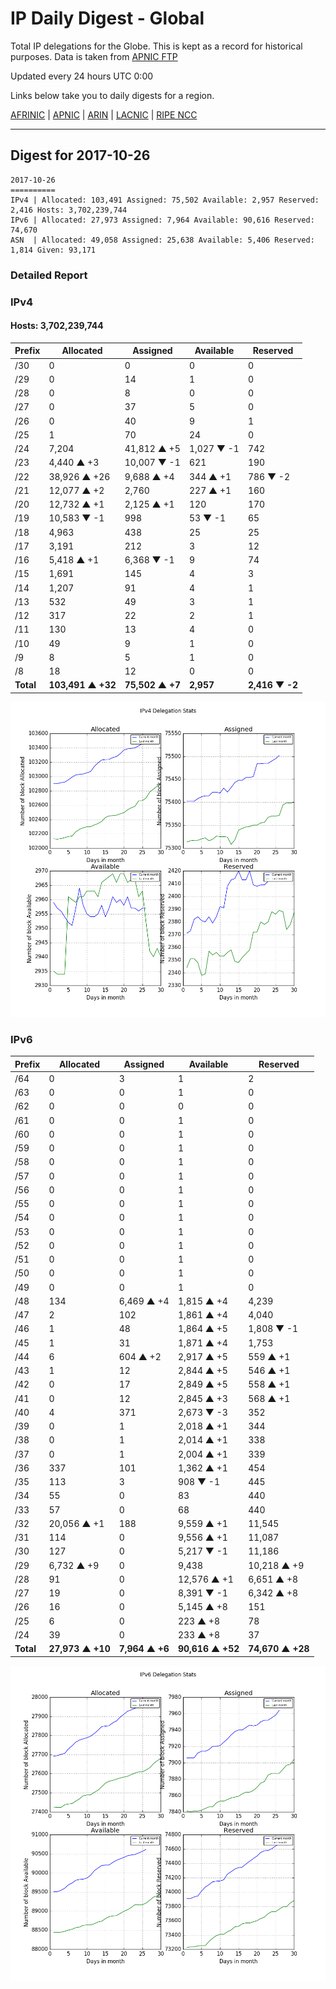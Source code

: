 # IP Daily Digest - Global

Total IP delegations for the Globe. This is kept as a record for historical purposes. Data is taken from [APNIC FTP](https://ftp.apnic.net/)

Updated every 24 hours UTC 0:00

Links below take you to daily digests for a region.

[AFRINIC](./archives/AFRINIC/) | [APNIC](./archives/APNIC/) | [ARIN](./archives/ARIN/) | [LACNIC](./archives/LACNIC/) | [RIPE NCC](./archives/RIPE_NCC/)

---

## Digest for 2017-10-26
```
2017-10-26
==========
IPv4 | Allocated: 103,491 Assigned: 75,502 Available: 2,957 Reserved: 2,416 Hosts: 3,702,239,744
IPv6 | Allocated: 27,973 Assigned: 7,964 Available: 90,616 Reserved: 74,670
ASN  | Allocated: 49,058 Assigned: 25,638 Available: 5,406 Reserved: 1,814 Given: 93,171
```

### Detailed Report

### IPv4

#### Hosts: **3,702,239,744**

| Prefix | Allocated | Assigned | Available | Reserved |
| ----- | ----- | ----- | ----- | ----- |
| /30 | 0 | 0 | 0 | 0 |
| /29 | 0 | 14 | 1 | 0 |
| /28 | 0 | 8 | 0 | 0 |
| /27 | 0 | 37 | 5 | 0 |
| /26 | 0 | 40 | 9 | 1 |
| /25 | 1 | 70 | 24 | 0 |
| /24 | 7,204 | 41,812 ▲ +5 | 1,027 ▼ -1 | 742 |
| /23 | 4,440 ▲ +3 | 10,007 ▼ -1 | 621 | 190 |
| /22 | 38,926 ▲ +26 | 9,688 ▲ +4 | 344 ▲ +1 | 786 ▼ -2 |
| /21 | 12,077 ▲ +2 | 2,760 | 227 ▲ +1 | 160 |
| /20 | 12,732 ▲ +1 | 2,125 ▲ +1 | 120 | 170 |
| /19 | 10,583 ▼ -1 | 998 | 53 ▼ -1 | 65 |
| /18 | 4,963 | 438 | 25 | 25 |
| /17 | 3,191 | 212 | 3 | 12 |
| /16 | 5,418 ▲ +1 | 6,368 ▼ -1 | 9 | 74 |
| /15 | 1,691 | 145 | 4 | 3 |
| /14 | 1,207 | 91 | 4 | 1 |
| /13 | 532 | 49 | 3 | 1 |
| /12 | 317 | 22 | 2 | 1 |
| /11 | 130 | 13 | 4 | 0 |
| /10 | 49 | 9 | 1 | 0 |
| /9 | 8 | 5 | 1 | 0 |
| /8 | 18 | 12 | 0 | 0 |
| **Total** | **103,491 ▲ +32** | **75,502 ▲ +7** | **2,957** | **2,416 ▼ -2** |

![ipv4-stats](ipv4-figure.png)

### IPv6

| Prefix | Allocated | Assigned | Available | Reserved |
| ----- | ----- | ----- | ----- | ----- |
| /64 | 0 | 3 | 1 | 2 |
| /63 | 0 | 0 | 1 | 0 |
| /62 | 0 | 0 | 0 | 0 |
| /61 | 0 | 0 | 1 | 0 |
| /60 | 0 | 0 | 1 | 0 |
| /59 | 0 | 0 | 1 | 0 |
| /58 | 0 | 0 | 1 | 0 |
| /57 | 0 | 0 | 1 | 0 |
| /56 | 0 | 0 | 1 | 0 |
| /55 | 0 | 0 | 1 | 0 |
| /54 | 0 | 0 | 1 | 0 |
| /53 | 0 | 0 | 1 | 0 |
| /52 | 0 | 0 | 1 | 0 |
| /51 | 0 | 0 | 1 | 0 |
| /50 | 0 | 0 | 1 | 0 |
| /49 | 0 | 0 | 1 | 0 |
| /48 | 134 | 6,469 ▲ +4 | 1,815 ▲ +4 | 4,239 |
| /47 | 2 | 102 | 1,861 ▲ +4 | 4,040 |
| /46 | 1 | 48 | 1,864 ▲ +5 | 1,808 ▼ -1 |
| /45 | 1 | 31 | 1,871 ▲ +4 | 1,753 |
| /44 | 6 | 604 ▲ +2 | 2,917 ▲ +5 | 559 ▲ +1 |
| /43 | 1 | 12 | 2,844 ▲ +5 | 546 ▲ +1 |
| /42 | 0 | 17 | 2,849 ▲ +5 | 558 ▲ +1 |
| /41 | 0 | 12 | 2,845 ▲ +3 | 568 ▲ +1 |
| /40 | 4 | 371 | 2,673 ▼ -3 | 352 |
| /39 | 0 | 1 | 2,018 ▲ +1 | 344 |
| /38 | 0 | 1 | 2,014 ▲ +1 | 338 |
| /37 | 0 | 1 | 2,004 ▲ +1 | 339 |
| /36 | 337 | 101 | 1,362 ▲ +1 | 454 |
| /35 | 113 | 3 | 908 ▼ -1 | 445 |
| /34 | 55 | 0 | 83 | 440 |
| /33 | 57 | 0 | 68 | 440 |
| /32 | 20,056 ▲ +1 | 188 | 9,559 ▲ +1 | 11,545 |
| /31 | 114 | 0 | 9,556 ▲ +1 | 11,087 |
| /30 | 127 | 0 | 5,217 ▼ -1 | 11,186 |
| /29 | 6,732 ▲ +9 | 0 | 9,438 | 10,218 ▲ +9 |
| /28 | 91 | 0 | 12,576 ▲ +1 | 6,651 ▲ +8 |
| /27 | 19 | 0 | 8,391 ▼ -1 | 6,342 ▲ +8 |
| /26 | 16 | 0 | 5,145 ▲ +8 | 151 |
| /25 | 6 | 0 | 223 ▲ +8 | 78 |
| /24 | 39 | 0 | 233 ▲ +8 | 37 |
| **Total** | **27,973 ▲ +10** | **7,964 ▲ +6** | **90,616 ▲ +52** | **74,670 ▲ +28** |

![ipv6-stats](ipv6-figure.png)